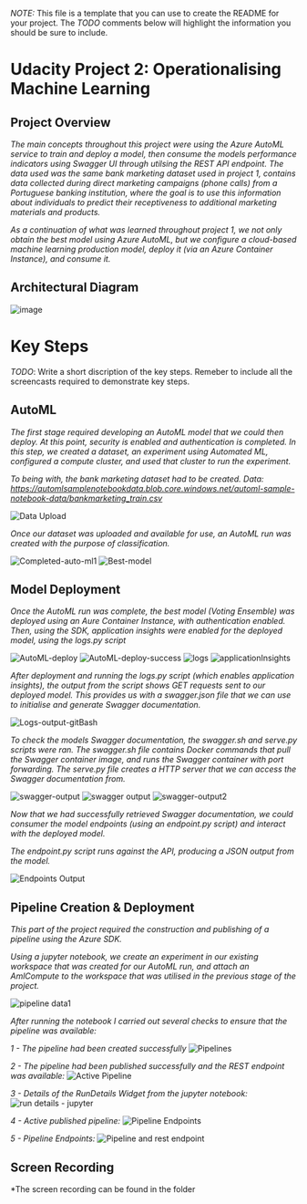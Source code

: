 *NOTE:* This file is a template that you can use to create the README for your project. The *TODO* comments below will highlight the information you should be sure to include.


# Udacity Project 2: Operationalising Machine Learning


## Project Overview
*The main concepts throughout this project were using the Azure AutoML service to train and deploy a model, then consume the models performance indicators using Swagger UI through utilsing the REST API endpoint. The data used was the same bank marketing dataset used in project 1, contains data collected during direct marketing campaigns (phone calls) from a Portuguese banking institution, where the goal is to use this information about individuals to predict their receptiveness to additional marketing materials and products.*

*As a continuation of what was learned throughout project 1, we not only obtain the best model using Azure AutoML, but we configure a cloud-based machine learning production model, deploy it (via an Azure Container Instance), and consume it.*

## Architectural Diagram
![image](https://user-images.githubusercontent.com/56005109/168784266-11fa655e-4e5b-427c-b591-affbcc0c30d0.png)


# Key Steps
*TODO*: Write a short discription of the key steps. Remeber to include all the screencasts required to demonstrate key steps. 
## AutoML
*The first stage required developing an AutoML model that we could then deploy. At this point, security is enabled and authentication is completed. In this step, we created a dataset, an experiment using Automated ML, configured a compute cluster, and used that cluster to run the experiment.*

*To being with, the bank marketing dataset had to be created.*
*Data: https://automlsamplenotebookdata.blob.core.windows.net/automl-sample-notebook-data/bankmarketing_train.csv*

![Data Upload](https://user-images.githubusercontent.com/56005109/168785315-26db74c9-157a-4af6-93c4-08991fefb4cf.PNG)

*Once our dataset was uploaded and available for use, an AutoML run was created with the purpose of classification.*

![Completed-auto-ml1](https://user-images.githubusercontent.com/56005109/168786530-bd3e7ce3-c7e6-4059-93fc-6ca75ce8ac65.PNG)
![Best-model](https://user-images.githubusercontent.com/56005109/168786567-0e063410-c86f-4628-a2a3-da6a6f13318c.PNG)

## Model Deployment
*Once the AutoML run was complete, the best model (Voting Ensemble) was deployed using an Aure Container Instance, with authentication enabled. Then, using the SDK, application insights were enabled for the deployed model, using the logs.py script*

![AutoML-deploy](https://user-images.githubusercontent.com/56005109/168787398-561bba17-50ca-4e29-b6b8-72634ec2b2ba.PNG)
![AutoML-deploy-success](https://user-images.githubusercontent.com/56005109/168787421-dc6ba31b-2010-4aaf-a62e-a5cfdf1e661f.PNG)
![logs](https://user-images.githubusercontent.com/56005109/168787698-37f05d16-4ecf-468d-a87d-1dbecd968982.PNG)
![applicationInsights](https://user-images.githubusercontent.com/56005109/168787463-d484e436-e543-41a5-b5e0-51d8d310b347.PNG)

*After deployment and running the logs.py script (which enables application insights), the output from the script shows GET requests sent to our deployed model. This provides us with a swagger.json file that we can use to initialise and generate Swagger documentation.*

![Logs-output-gitBash](https://user-images.githubusercontent.com/56005109/168788379-ee6dddff-043f-43af-bd02-9fea664ce688.PNG)

*To check the models Swagger documentation, the swagger.sh and serve.py scripts were ran.* 
*The swagger.sh file contains Docker commands that pull the Swagger container image, and runs the Swagger container with port forwarding.*
*The serve.py file creates a HTTP server that we can access the Swagger documentation from.*

![swagger-output](https://user-images.githubusercontent.com/56005109/168789313-81506f9b-5bb3-431e-b1a0-a39729a99dd9.PNG)
![swagger output](https://user-images.githubusercontent.com/56005109/168789437-5610fe9d-8b24-4998-a46d-4ab8f9e88a2c.PNG)
![swagger-output2](https://user-images.githubusercontent.com/56005109/168789487-1563d6bd-c152-41ff-8403-344d460d8880.PNG)

*Now that we had successfully retrieved Swagger documentation, we could consumer the model endpoints (using an endpoint.py script) and interact with the deployed model.*

*The endpoint.py script runs against the API, producing a JSON output from the model.*

![Endpoints Output](https://user-images.githubusercontent.com/56005109/168790414-9a282a58-cb83-4675-8a04-2e256921c8e1.PNG)

## Pipeline Creation & Deployment
*This part of the project required the construction and publishing of a pipeline using the Azure SDK.*

*Using a jupyter notebook, we create an experiment in our existing workspace that was created for our AutoML run, and attach an AmlCompute to the workspace that was utilised in the previous stage of the project.*

![pipeline data1](https://user-images.githubusercontent.com/56005109/168795367-604021d2-0123-4826-8a40-104b3e852389.png)

  *After running the notebook I carried out several checks to ensure that the pipeline was available:*
  
  *1 - The pipeline had been created successfully*
  ![Pipelines](https://user-images.githubusercontent.com/56005109/168795731-6eb81b9f-34cc-4b00-960e-edab74fcdcda.PNG)
  
  *2 - The pipeline had been published successfully and the REST endpoint was available:*
  ![Active Pipeline](https://user-images.githubusercontent.com/56005109/168796100-c595811b-275b-4954-956f-ba6d58c63ddb.PNG)
  
  *3 - Details of the RunDetails Widget from the jupyter notebook:*
  ![run details - jupyter](https://user-images.githubusercontent.com/56005109/168797031-06aa9ee7-80ec-4043-bb3f-7b9edd1e836f.PNG)
  
  *4 - Active published pipeline:*
  ![Pipeline Endpoints](https://user-images.githubusercontent.com/56005109/168797686-2ce3dfc5-cb4f-4b2d-88c5-d2738d040ef2.PNG)

  *5 - Pipeline Endpoints:*
  ![Pipeline and rest endpoint](https://user-images.githubusercontent.com/56005109/168797378-2d1d975b-7d7d-41d1-b25a-6b8d1acd86c7.PNG)
  

## Screen Recording
*The screen recording can be found in the folder 
